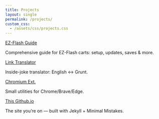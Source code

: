 ```yaml
---
title: Projects
layout: single
permalink: /projects/
custom_css:
  - /assets/css/projects.css
---
```


<div class="project-buttons">
  <div class="project-card">
    <a href="/ez-flash/" class="glow-button">EZ-Flash Guide</a>
    <p>Comprehensive guide for EZ-Flash carts: setup, updates, saves & more.</p>
  </div>

  <div class="project-card">
    <a href="/LOZ_Link_Translator/" class="glow-button">Link Translator</a>
    <p>Inside-joke translator: English ↔ Grunt.</p>
  </div>

  <div class="project-card">
    <a href="https://github.com/ChimeraGaming/Chromium-Based-Web-Extensions" class="glow-button">Chromium Ext.</a>
    <p>Small utilities for Chrome/Brave/Edge.</p>
  </div>

  <div class="project-card">
    <a href="https://chimeragaming.github.io/" class="glow-button">This Github.io</a>
    <p>The site you’re on — built with Jekyll + Minimal Mistakes.</p>
  </div>
</div>
